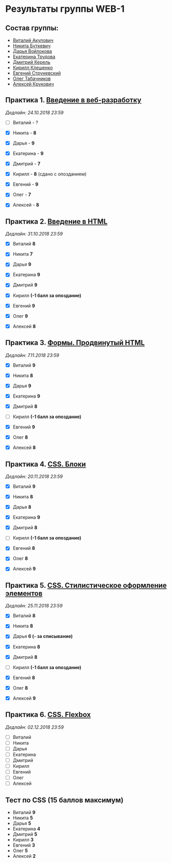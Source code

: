 # Результаты группы WEB-1

## Состав группы:

* [Виталий Акулович](https://github.com/AdukarIT/AkulovichVL)
* [Никита Буткевич](https://github.com/AdukarIT/ButkevichNO)
* [Дарья Войлокова](https://github.com/AdukarIT/VoylokovaDD)
* [Екатерина Трудова](https://github.com/AdukarIT/TrudovaEV)
* [Дмитрий Керель](https://github.com/AdukarIT/KerelDI)
* [Кирилл Клещенко](https://github.com/AdukarIT/KleshchenkoKV)
* [Евгений Струневский](https://github.com/AdukarIT/StrunevskiEV)
* [Олег Табачников](https://github.com/AdukarIT/TabachnikovOR)
* [Алексей Крукович](https://github.com/AdukarIT/KrukovichAV)


## Практика 1. [Введение в веб-разработку](task1.pdf)

*Дедлайн: 24.10.2018 23:59*

- [ ] Виталий - ?
- [x] Никита - **8**
- [x] Дарья - **9**
- [x] Екатерина - **9**
- [x] Дмитрий - **7**
- [x] Кирилл - **8** (сдано с опозданием)
- [x] Евгений - **9**
- [x] Олег - **7**
- [x] Алексей - **8**


## Практика 2. [Введение в HTML](HTML-bases.md)

*Дедлайн: 31.10.2018 23:59*

- [x] Виталий **8**
- [x] Никита **7**
- [x] Дарья **9**
- [x] Екатерина **9**
- [x] Дмитрий **9**
- [x] Кирилл **(-1 балл за опоздание)**
- [x] Евгений **9**
- [x] Олег **9**
- [x] Алексей **8**


## Практика 3. [Формы. Продвинутый HTML](HTML-advance.md)

*Дедлайн: 7.11.2018 23:59*

- [x] Виталий **9**
- [x] Никита **8**
- [x] Дарья **9**
- [x] Екатерина **9**
- [x] Дмитрий **8**
- [ ] Кирилл **(-1 балл за опоздание)**
- [x] Евгений **9**
- [x] Олег **8**
- [x] Алексей **8**


## Практика 4. [CSS. Блоки](CSS-blocks.md)

*Дедлайн: 20.11.2018 23:59*

- [x] Виталий **9**
- [x] Никита **8**
- [x] Дарья **8**
- [x] Екатерина **9**
- [X] Дмитрий **8**
- [ ] Кирилл **(-1 балл за опоздание)**
- [x] Евгений **8**
- [x] Олег **8**
- [x] Алексей **9**


## Практика 5. [CSS. Стилистическое оформление элементов](CSS-styles.md)

*Дедлайн: 25.11.2018 23:59*

- [x] Виталий **8**
- [x] Никита **8**
- [x] Дарья **6 (- за списывание)**
- [x] Екатерина **8**
- [x] Дмитрий **8**
- [ ] Кирилл **(-1 балл за опоздание)**
- [x] Евгений **8**
- [x] Олег **8**
- [x] Алексей **9**


## Практика 6. [CSS. Flexbox](flexbox.pdf)

*Дедлайн: 02.12.2018 23:59*

- [ ] Виталий
- [ ] Никита
- [ ] Дарья
- [ ] Екатерина
- [ ] Дмитрий
- [ ] Кирилл
- [ ] Евгений
- [ ] Олег
- [ ] Алексей

## Тест по CSS (15 баллов максимум)

- Виталий **9**
- Никита **5**
- Дарья **5**
- Екатерина **4**
- Дмитрий **5**
- Кирилл **3**
- Евгений **3**
- Олег **5**
- Алексей **2**
